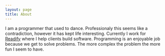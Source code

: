 ```yaml
---
layout: page
title: About
---
```


I am a programmer that used to dance. Professionaly this seems like a contradiction, however it has kept life interesting. Currently I work for [Readify](http://www.readify.net) where I help clients build software. Programming is an enjoyable job because we get to solve problems. The more complex the problem the more fun I seem to have.